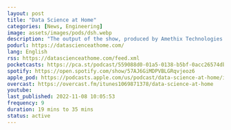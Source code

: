 ```yaml
---
layout: post
title: "Data Science at Home"
categories: [News, Engineering]
image: assets/images/pods/dsh.webp
description: "The output of the show, produced by Amethix Technologies is the weekly episodes explaining the latest and most relevant finding in machine learning and artificial intelligence, interviewing researchers and influential scientists in the field."
podurl: https://datascienceathome.com/
lang: English
rss: https://datascienceathome.com/feed.xml
pocketcasts: https://pca.st/podcast/559088d0-01a5-0138-b5bf-0acc26574db2
spotify: https://open.spotify.com/show/57AJ6GiMDPVBLGRqvjeoz6
apple_pod: https://podcasts.apple.com/us/podcast/data-science-at-home/id1069871378
overcast: https://overcast.fm/itunes1069871378/data-science-at-home
youtube:
last_published: 2022-11-08 10:05:53
frequency: 9
duration: 19 mins to 35 mins
status: active
---
```

